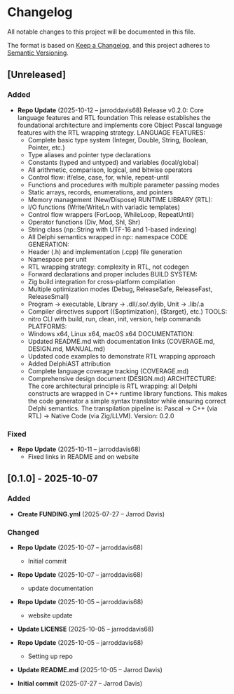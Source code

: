 # Changelog

All notable changes to this project will be documented in this file.

The format is based on [Keep a Changelog](https://keepachangelog.com/en/1.0.0/),
and this project adheres to [Semantic Versioning](https://semver.org/spec/v2.0.0.html).

## [Unreleased]

### Added
- **Repo Update** (2025-10-12 – jarroddavis68)
  Release v0.2.0: Core language features and RTL foundation
  This release establishes the foundational architecture and implements core
  Object Pascal language features with the RTL wrapping strategy.
  LANGUAGE FEATURES:
  - Complete basic type system (Integer, Double, String, Boolean, Pointer, etc.)
  - Type aliases and pointer type declarations
  - Constants (typed and untyped) and variables (local/global)
  - All arithmetic, comparison, logical, and bitwise operators
  - Control flow: if/else, case, for, while, repeat-until
  - Functions and procedures with multiple parameter passing modes
  - Static arrays, records, enumerations, and pointers
  - Memory management (New/Dispose)
  RUNTIME LIBRARY (RTL):
  - I/O functions (Write/WriteLn with variadic templates)
  - Control flow wrappers (ForLoop, WhileLoop, RepeatUntil)
  - Operator functions (Div, Mod, Shl, Shr)
  - String class (np::String with UTF-16 and 1-based indexing)
  - All Delphi semantics wrapped in np:: namespace
  CODE GENERATION:
  - Header (.h) and implementation (.cpp) file generation
  - Namespace per unit
  - RTL wrapping strategy: complexity in RTL, not codegen
  - Forward declarations and proper includes
  BUILD SYSTEM:
  - Zig build integration for cross-platform compilation
  - Multiple optimization modes (Debug, ReleaseSafe, ReleaseFast, ReleaseSmall)
  - Program → executable, Library → .dll/.so/.dylib, Unit → .lib/.a
  - Compiler directives support ({$optimization}, {$target}, etc.)
  TOOLS:
  - nitro CLI with build, run, clean, init, version, help commands
  PLATFORMS:
  - Windows x64, Linux x64, macOS x64
  DOCUMENTATION:
  - Updated README.md with documentation links (COVERAGE.md, DESIGN.md, MANUAL.md)
  - Updated code examples to demonstrate RTL wrapping approach
  - Added DelphiAST attribution
  - Complete language coverage tracking (COVERAGE.md)
  - Comprehensive design document (DESIGN.md)
  ARCHITECTURE:
  The core architectural principle is RTL wrapping: all Delphi constructs are
  wrapped in C++ runtime library functions. This makes the code generator a
  simple syntax translator while ensuring correct Delphi semantics. The
  transpilation pipeline is: Pascal → C++ (via RTL) → Native Code (via Zig/LLVM).
  Version: 0.2.0


### Fixed
- **Repo Update** (2025-10-11 – jarroddavis68)
  - Fixed links in README and on website


## [0.1.0] - 2025-10-07

### Added
- **Create FUNDING.yml** (2025-07-27 – Jarrod Davis)


### Changed
- **Repo Update** (2025-10-07 – jarroddavis68)
  - Initial commit

- **Repo Update** (2025-10-07 – jarroddavis68)
  - update documentation

- **Repo Update** (2025-10-05 – jarroddavis68)
  - website update

- **Update LICENSE** (2025-10-05 – jarroddavis68)

- **Repo Update** (2025-10-05 – jarroddavis68)
  - Setting up repo

- **Update README.md** (2025-10-05 – Jarrod Davis)

- **Initial commit** (2025-07-27 – Jarrod Davis)

